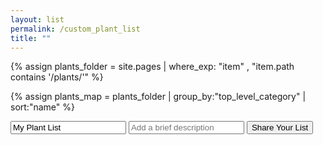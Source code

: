 ```yaml
---
layout: list                                                            
permalink: /custom_plant_list
title: ""
---
```

{% assign plants_folder = site.pages | where_exp: "item" , "item.path contains '/plants/'" %}

{% assign plants_map = plants_folder | group_by:"top_level_category" | sort:"name" %}

<input id="list_title" type="text" maxlength="100" placeholder="My Plant List" value="My Plant List" />
<input type="text" placeholder="Add a brief description" maxlength="140" />

<input class="shareList" id="share_list_button" type="submit" value="Share Your List" />
<div style="clear:both"></div>

<div id="custom_plant_list">
</div>

<script type="text/javascript" language="javascript" src="https://code.jquery.com/jquery-3.5.1.js"></script>
<script type="text/javascript" class="init">

    // takes a string and returns a base 36 integer  
    var base64_url_decode = function(input) {
        //var processedString = input.replace('.','+').replace('_','/').replace('-','='); 
        return parseInt(input, 36);
    };

    // Takes a string and returns a list of plant ids
    var bitwise_decode_to_plant_ids = function(input) {
       list = []
       for (let i = 0; i < 32; i++) {
          if ( (input >> i) & 1 ) {
             list.push(i);
          }
       }
       return list
    };

    const params = new URLSearchParams(window.location.search); //parse params
    console.log("window.location.search", window.location.search);
    console.log("params", params);
    const encoded_plants = params.get("encoded_plants"); //get q param
    console.log("encoded_plants:", encoded_plants);

    var base64 = base64_url_decode(encoded_plants);
    console.log("base64", base64);

    var plant_ids = bitwise_decode_to_plant_ids(base64);
    console.log("decoded plant ids *fingers crossed*", plant_ids);
   
    // gather plant_data in json
   var plant_data = [];
   {% for plant in plants_folder %}

        // gather plant height info
        var plant_min_height = 0;
        var plant_max_height = 0;
        {% for attr in plant.plant_size %}
            // Plants with only one height will have same min and max height
            plant_min_height = '{{attr.height | first }}';
            plant_max_height = '{{attr.height | last }}';
        {% endfor %}
        
        // add plant data object
        plant_data.push({ "common_name" : "{{plant.common_name}}",
                          "scientific_name" : "{{plant.scientific_name}}",
                          "id" : "{{plant.id}}",
                          "icon" : "{{plant.icon | prepend:site.baseurl}}",
                          "categories" : "{{plant.categories | join: ','}}",
                          "sun_requirements" : "{{plant.sun_requirements | join: ','}}",
                          "height" : [plant_min_height, plant_max_height]
                           
                         });
        console.log("plant_data", plant_data);
    {% endfor %}

     // dynamically build plant html
     for (var i = 0; i < plant_data.length; i++) {
        var current_id = parseInt(plant_data[i].id, 10);
        
        var index = plant_ids.indexOf(current_id);    
        if (index != -1) {
            console.log('PLANT DATA NAME:', plant_data[i].common_name);
            console.log('PLANT DATA SUN REQUIREMENTS:', plant_data[i].sun_requirements);
            var plant_info = "<div class='plant card'>" +
                                "<img src='" + plant_data[i].icon + "' />" +   
                                "<article>" + 
                                    "<h3>" + plant_data[i].common_name + "</h3>" + 
                                    "<div class='subtext'>" + plant_data[i].scientific_name + "</div>" +
                                    "<div>Sun Requirements: " + plant_data[i].sun_requirements +  "</div>" + 
                                "</article>" + 
                             "<div>";
            $("#custom_plant_list").append(plant_info);
        } 
    } 
    
    // When Create Plant List button is clicked, collect checked plants,
    // put ids in form input, and submit form
    $("#share_list_button").click(function(){
        var list_title = $("#list_title").val(); 
    
        window.location = window.location.origin  + 
                            window.location.pathname + 
                            '/view?encoded_plants=' + encoded_plants + '&h=' + list_title; 
    }); 
</script>



